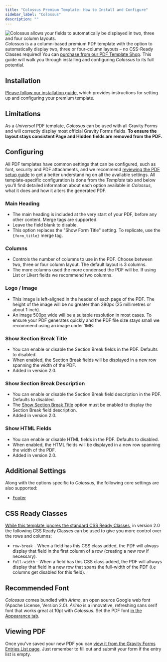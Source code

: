 ```yaml
---
title: "Colossus Premium Template: How to Install and Configure"
sidebar_label: "Colossus"
description: ""
---
```


![Colossus allows your fields to automatically be displayed in two, three and four column layouts.](https://resources.gravitypdf.com/uploads/edd/2017/03/four-columns.png)
*Colossus* is a a column-based premium PDF template with the option to automatically display two, three or four-column layouts – no CSS-Ready Classes required! You can [purchase from our PDF Template Shop](https://gravitypdf.com/shop/colossus/). This guide will walk you through installing and configuring *Colossus* to its full potential.

## Installation 

[Please follow our installation guide](shop-installing-upgrading-premium-templates.md), which provides instructions for setting up and configuring your premium template.

## Limitations 

As a *Universal* PDF template, *Colossus* can be used with all Gravity Forms and will correctly display most official Gravity Forms fields. **To ensure the layout stays consistent Page and Hidden fields are removed from the PDF.**

## Configuring 

All PDF templates have common settings that can be configured, such as font, security and PDF attachments, and we recommend [reviewing the PDF setup guide](user-setup-pdf.md) to get a better understanding on all the available settings. All template-specific configuration is done from the *Template* tab and below you'll find detailed information about each option available in *Colossus*, what it does and how it alters the generated PDF.

### Main Heading 
* The main heading is included at the very start of your PDF, before any other content. Merge tags are supported.
* Leave the field blank to disable.
* This option replaces the "Show Form Title" setting. To replicate, use the `{form_title}` merge tag.

### Columns 
* Controls the number of columns to use in the PDF. Choose between two, three or four column layout. The default layout is 3 columns.
* The more columns used the more condensed the PDF will be. If using List or Likert fields we recommend two columns.

### Logo / Image 
* This image is left-aligned in the header of each page of the PDF. The height of the image will be no greater than 280px (25 millimetres or about 1 inch).
* An image 500px wide will be a suitable resolution in most cases. To ensure your PDF generates quickly and the PDF file size stays small we recommend using an image under 1MB.

### Show Section Break Title 
* You can enable or disable the Section Break fields in the PDF. Defaults to disabled.
* When enabled, the Section Break fields will be displayed in a new row spanning the width of the PDF.
* Added in version 2.0.

### Show Section Break Description 
* You can enable or disable the Section Break field description in the PDF. Defaults to disabled.
* The [Show Section Break Title](#show-section-break-title) option must be enabled to display the Section Break field description.
* Added in version 2.0.

### Show HTML Fields 
* You can enable or disable HTML fields in the PDF. Defaults to disabled.
* When enabled, the HTML fields will be displayed in a new row spanning the width of the PDF.
* Added in version 2.0.

## Additional Settings 

Along with the options specific to *Colossus*, the following core settings are also supported:

-   [Footer](v4/user-setup-pdf/#footer)

## CSS Ready Classes 

[While this template ignores the standard CSS Ready Classes](https://docs.gravityforms.com/css-ready-classes/), in version 2.0 the following CSS Ready Classes can be used to give you more control over the rows and columns:

-   `row-break` – When a field has this CSS class added, the PDF will always display that field in the first column of a row (creating a new row if necessary).
-   `full-width` – When a field has this CSS class added, the PDF will allways display that field in a new row that spans the full-width of the PDF (i.e columns get disabled for this field).

## Recommended Font 

*Colossus* comes bundled with *Arimo*, an open source Google web font (Apache License, Version 2.0). *Arimo* is a innovative, refreshing sans serif font that works great at 10pt with *Colossus*. Set the PDF font [in the Appearance tab](user-setup-pdf.md#appearance-tab).

## Viewing PDF 

Once you've saved your new PDF you can [view it from the Gravity Forms Entries List page](user-viewing-pdfs.md). Just remember to fill out and submit your form if the entry list is empty.

